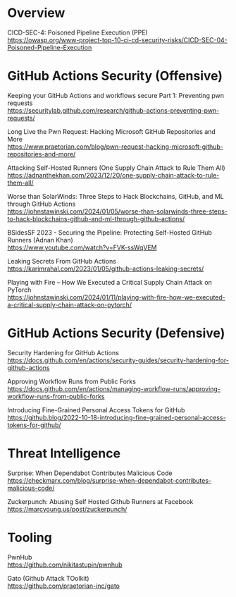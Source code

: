 # Overview

CICD-SEC-4: Poisoned Pipeline Execution (PPE) \
https://owasp.org/www-project-top-10-ci-cd-security-risks/CICD-SEC-04-Poisoned-Pipeline-Execution

# GitHub Actions Security (Offensive)

Keeping your GitHub Actions and workflows secure Part 1: Preventing pwn requests \
https://securitylab.github.com/research/github-actions-preventing-pwn-requests/

Long Live the Pwn Request: Hacking Microsoft GitHub Repositories and More \
https://www.praetorian.com/blog/pwn-request-hacking-microsoft-github-repositories-and-more/

Attacking Self-Hosted Runners (One Supply Chain Attack to Rule Them All) \
https://adnanthekhan.com/2023/12/20/one-supply-chain-attack-to-rule-them-all/

Worse than SolarWinds: Three Steps to Hack Blockchains, GitHub, and ML through GitHub Actions \
https://johnstawinski.com/2024/01/05/worse-than-solarwinds-three-steps-to-hack-blockchains-github-and-ml-through-github-actions/

BSidesSF 2023 - Securing the Pipeline: Protecting Self-Hosted GitHub Runners (Adnan Khan) \
https://www.youtube.com/watch?v=FVK-ssWqVEM

Leaking Secrets From GitHub Actions \
https://karimrahal.com/2023/01/05/github-actions-leaking-secrets/

Playing with Fire – How We Executed a Critical Supply Chain Attack on PyTorch \
https://johnstawinski.com/2024/01/11/playing-with-fire-how-we-executed-a-critical-supply-chain-attack-on-pytorch/

# GitHub Actions Security (Defensive)

Security Hardening for GitHub Actions \
https://docs.github.com/en/actions/security-guides/security-hardening-for-github-actions

Approving Workflow Runs from Public Forks \
https://docs.github.com/en/actions/managing-workflow-runs/approving-workflow-runs-from-public-forks

Introducing Fine-Grained Personal Access Tokens for GitHub \
https://github.blog/2022-10-18-introducing-fine-grained-personal-access-tokens-for-github/

# Threat Intelligence

Surprise: When Dependabot Contributes Malicious Code \
https://checkmarx.com/blog/surprise-when-dependabot-contributes-malicious-code/

Zuckerpunch: Abusing Self Hosted Github Runners at Facebook \
https://marcyoung.us/post/zuckerpunch/

# Tooling

PwnHub \
https://github.com/nikitastupin/pwnhub

Gato (Github Attack TOolkit) \
https://github.com/praetorian-inc/gato

